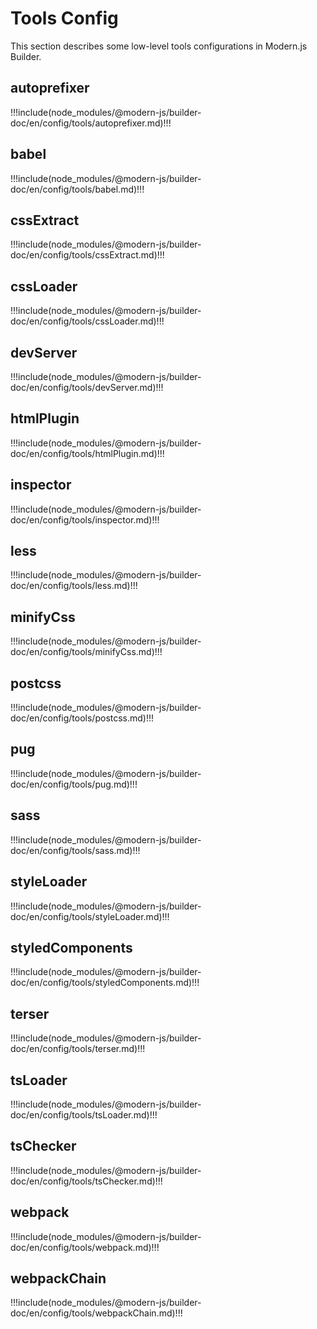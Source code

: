 # Tools Config

This section describes some low-level tools configurations in Modern.js Builder.

## autoprefixer

!!!include(node_modules/@modern-js/builder-doc/en/config/tools/autoprefixer.md)!!!

## babel

!!!include(node_modules/@modern-js/builder-doc/en/config/tools/babel.md)!!!

## cssExtract

!!!include(node_modules/@modern-js/builder-doc/en/config/tools/cssExtract.md)!!!

## cssLoader

!!!include(node_modules/@modern-js/builder-doc/en/config/tools/cssLoader.md)!!!

## devServer

!!!include(node_modules/@modern-js/builder-doc/en/config/tools/devServer.md)!!!

## htmlPlugin

!!!include(node_modules/@modern-js/builder-doc/en/config/tools/htmlPlugin.md)!!!

## inspector

!!!include(node_modules/@modern-js/builder-doc/en/config/tools/inspector.md)!!!

## less

!!!include(node_modules/@modern-js/builder-doc/en/config/tools/less.md)!!!

## minifyCss

!!!include(node_modules/@modern-js/builder-doc/en/config/tools/minifyCss.md)!!!

## postcss

!!!include(node_modules/@modern-js/builder-doc/en/config/tools/postcss.md)!!!

## pug

!!!include(node_modules/@modern-js/builder-doc/en/config/tools/pug.md)!!!

## sass

!!!include(node_modules/@modern-js/builder-doc/en/config/tools/sass.md)!!!

## styleLoader

!!!include(node_modules/@modern-js/builder-doc/en/config/tools/styleLoader.md)!!!

## styledComponents

!!!include(node_modules/@modern-js/builder-doc/en/config/tools/styledComponents.md)!!!

## terser

!!!include(node_modules/@modern-js/builder-doc/en/config/tools/terser.md)!!!

## tsLoader

!!!include(node_modules/@modern-js/builder-doc/en/config/tools/tsLoader.md)!!!

## tsChecker

!!!include(node_modules/@modern-js/builder-doc/en/config/tools/tsChecker.md)!!!

## webpack

!!!include(node_modules/@modern-js/builder-doc/en/config/tools/webpack.md)!!!

## webpackChain

!!!include(node_modules/@modern-js/builder-doc/en/config/tools/webpackChain.md)!!!
